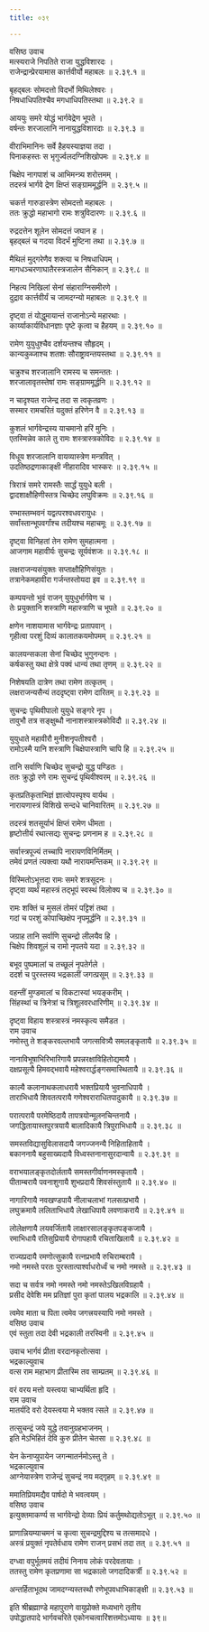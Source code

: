 ```yaml
---
title: ०३९

---
```

वसिष्ठ उवाच  
मत्स्यराजे निपतिते राजा युद्धविशारदः ।  
राजेन्द्रान्प्रेरयामास कार्त्तवीर्यो महाबलः ॥ २.३९.१ ॥  
  
बृहद्बलः सोमदत्तो विदर्भो मिथिलेश्वरः ।  
निषधाधिपतिश्चैव मगधाधिपतिस्तथा ॥ २.३९.२ ॥  
  
आययुः समरे योद्धं भार्गवेद्रेण भूपते ।  
वर्षन्तः शरजालानि नानायुद्धविशारदाः ॥ २.३९.३ ॥  
  
वीराभिमानिनः सर्वे हैहयस्याज्ञया तदा ।  
पिनाकहस्तः स भृगुर्ज्वलदग्निशिखोपमः ॥ २.३९.४ ॥  
  
चिक्षेप नागपाशं च आभिमन्त्र्य शरोत्तमम् ।  
तदस्त्रं भार्गवे द्रेण क्षिप्तं सङ्ग्राममूर्द्धनि ॥ २.३९.५ ॥  
  
चकर्त्त गारुडास्त्रेण सोमदत्तो महाबलः ।  
ततः क्रुद्धो महाभागो रामः शत्रुविदारणः ॥ २.३९.६ ॥  
  
रुद्रदत्तेन शूलेन सोमदत्तं जघान ह ।  
बृहद्बलं च गदया विदर्भं मुष्टिना तथा ॥ २.३९.७ ॥  
  
मैथिलं मुद्गरेणैव शक्त्या च निषधाधिपम् ।  
मागधञ्चरणाघातैरस्त्रजालेन सैनिकान् ॥ २.३९.८ ॥  
  
निहत्य निखिलां सेनां संहाराग्निसमीरणे ।  
दुद्राव कार्त्तवीर्यं च जामदग्न्यो महाबलः ॥ २.३९.९ ॥  
  
दृष्ट्वा तं योद्धुमायान्तं राजानोऽन्ये महारथाः ।  
कार्य्याकार्यविधानज्ञाः पृष्टे कृत्वा च हैहयम् ॥ २.३९.१० ॥  
  
रामेण युयुधुश्चैव दर्शयन्तश्च सौहृदम् ।  
कान्यकुब्जाश्च शतशः सौराष्ट्रावन्तयस्तथा ॥ २.३९.११ ॥  
  
चक्रुश्च शरजालानि रामस्य च समन्ततः ।  
शरजालावृतस्तेषां रामः सङ्ग्राममूर्द्धनि ॥ २.३९.१२ ॥  
  
न चादृश्यत राजेन्द्र तदा स त्वकृतव्रणः ।  
सस्मार रामचरितं यदुक्तं हरिणेन वै ॥ २.३९.१३ ॥  
  
कुशलं भार्गवेन्द्रस्य याचमानो हरिं मुनिः ।  
एतस्मिन्नेव काले तु रामः शस्त्रास्त्रकोविदः ॥ २.३९.१४ ॥  
  
विधूय शरजालानि वायव्यास्त्रेण मन्त्रवित् ।  
उदतिष्ठद्रणाकाङ्क्षी नीहारादिव भास्करः ॥ २.३९.१५ ॥  
  
त्रिरात्रं समरे रामस्तैः सार्द्धं युयुधे बली ।  
द्वादशाक्षौहिणीस्तत्र चिच्छेद लघुविक्रमः ॥ २.३९.१६ ॥  
  
रम्भास्तम्भवनं यद्वत्परश्वधवरायुधः ।  
सर्वांस्तान्भूपवर्गांश्च तदीयश्च महाचमूः ॥ २.३९.१७ ॥  
  
दृष्ट्वा विनिहतां तेन रामेण सुमहात्मना ।  
आजगाम महावीर्यः सुचन्द्रः सूर्यवंशजः ॥ २.३९.१८ ॥  
  
लक्षराजन्यसंयुक्तः सप्ताक्षौहिणिसंयुतः ।  
तत्रानेकमहावीरा गर्जन्तस्तोयदा इव ॥ २.३९.१९ ॥  
  
कम्पयन्तो भुवं राजन् युयुधुर्भार्गवेण च ।  
तेः प्रयुक्तानि शस्त्राणि महास्त्राणि च भूपते ॥ २.३९.२० ॥  
  
क्षणेन नाशयामास भार्गवेन्द्रः प्रतापवान् ।  
गृहीत्वा परशुं दिव्यं कालातकयमोपमम् ॥ २.३९.२१ ॥  
  
कालयन्सकला सेनां चिच्छेद भुगुनन्दनः ।  
कर्षकस्तु यथा क्षेत्रे पक्वं धान्यं तथा तृणम् ॥ २.३९.२२ ॥  
  
निशेषयति दात्रेण तथा रामेण तत्कृतम् ।  
लक्षराजन्यसैन्यं तददृष्ट्वा रामेण दारितम् ॥ २.३९.२३ ॥  
  
सुचन्द्रः पृथिवीपालो युयुधे सङ्गरे नृप ।  
तावुभौ तत्र सङ्क्षुब्धौ नानाशस्त्रास्त्रकोविदौ ॥ २.३९.२४ ॥  
  
युयुधाते महावीरौ मुनीशनृपतीश्वरौ ।  
रामोऽस्मै यानि शस्त्राणि चिक्षेपास्त्राणि चापि हि ॥ २.३९.२५ ॥  
  
तानि सर्वाणि चिच्छेद सुचन्द्रो युद्ध पण्डितः ।  
ततः क्रुद्धो रणे रामः सुचन्द्रं पृथिवीश्वरम् ॥ २.३९.२६ ॥  
  
कृतप्रतिकृताभिज्ञं ज्ञात्वोपस्पृश्य वार्यथ ।  
नारायणास्त्रं विशिखे सन्दधे चानिवारितम् ॥ २.३९.२७ ॥  
  
तदस्त्रं शतसूर्याभं क्षिप्तं रामेण धीमता ।  
हृष्टोत्तीर्य रथात्सद्यः सुचन्द्रः प्रणनाम ह ॥ २.३९.२८ ॥  
  
सर्वास्त्रपूज्यं तच्चापि नारायणविनिर्मितम् ।  
तमेवं प्रणतं त्यक्त्वा यथौ नारायमन्तिकम् ॥ २.३९.२९ ॥  
  
विस्मितोऽभूत्तदा रामः समरे शत्रसूदनः ।  
दृष्ट्वा व्यर्थं महास्त्रं तद्भूपं स्वस्थं विलोक्य च ॥ २.३९.३० ॥  
  
रामः शक्तिं च मुसलं तोमरं पट्टिशं तथा ।  
गदां च परशुं कोपाच्छिक्षेप नृपमूर्द्धनि ॥ २.३९.३१ ॥  
  
जग्राह तानि सर्वाणि सुचन्द्रो लीलयैव हि ।  
चिक्षेप शिवशूलं च रामो नृपतये यदा ॥ २.३९.३२ ॥  
  
बभूव पुष्पमालां च तच्छूलं नृपतेर्गले ।  
ददर्श च पुरस्तस्य भद्रकालीं जगत्प्रसूम् ॥ २.३९.३३ ॥  
  
वहन्तीं मुण्डमालां च विकटास्यां भयङ्करीम् ।  
सिंहस्थां च त्रिनेत्रां च त्रिशूलवरधारिणीम् ॥ २.३९.३४ ॥  
  
दृष्ट्वा विहाय शस्त्रास्त्रं नमस्कृत्य समैडत ।  
राम उवाच  
नमोस्तु ते शङ्करवल्लभायै जगत्सवित्र्यै समलङ्कृतायै ॥ २.३९.३५ ॥  
  
नानाविभूषाभिरिभारिगायै प्रपन्नरक्षाविहितोद्यमायै ।  
दक्षप्रसूत्यै हिमवद्भवायै महेश्वरार्द्धङ्गसमास्थितायै ॥ २.३९.३६ ॥  
  
काल्यै कलानाथकलाधरायै भक्तप्रियायै भुवनाधिपायै ।  
ताराभिधायै शिवतत्परायै गणेश्वराराधितपादुकायै ॥ २.३९.३७ ॥  
  
परात्परायै परमेष्ठिदायै तापत्रयोन्मूलनचिन्तनायै ।  
जगद्धितायास्तपुरत्रयायै बालादिकायै त्रिपुराभिधायै ॥ २.३९.३८ ॥  
  
समस्तविद्यासुविलासदायै जगज्जनन्यै निहिताहितायै ।  
बकाननायै बहुसाख्यदायै विध्वस्तनानासुरदान्वायै ॥ २.३९.३९ ॥  
  
वराभयालङ्कृतदोर्लतायै समस्तगीर्वाणनमस्कृतायै ।  
पीताम्बरायै पवनाशुगायै शुभप्रदायै शिवसंस्तुतायै ॥ २.३९.४० ॥  
  
नागारिगायै नवखण्डपायै नीलाचलाभां गलसत्प्रभायै ।  
लघुक्रमायै ललिताभिधायै लेखाधिपायै लवणाकरायै ॥ २.३९.४१ ॥  
  
लोलेक्षणायै लयवर्जितायै लाक्षारसालङ्कृतपङ्कजायै ।  
रमाभिधायै रतिसुप्रियायै रोगापहायै रचिताखिलायै ॥ २.३९.४२ ॥  
  
राज्यप्रदायै रमणोत्सुकायै रत्नप्रभायै रुचिराम्बरायै ।  
नमो नमस्ते परतः पुरस्तात्पार्श्वाधरोर्ध्वं च नमो नमस्ते ॥ २.३९.४३ ॥  
  
सदा च सर्वत्र नमो नमस्ते नमो नमस्तेऽखिलविग्रहायै ।  
प्रसीद देवेशि मम प्रतिज्ञां पुरा कृतां पालय भद्रकालि ॥ २.३९.४४ ॥  
  
त्वमेव माता च पिता त्वमेव जगत्त्रयस्यापि नमो नमस्ते ।  
वसिष्ठ उवाच  
एवं स्तुता तदा देवी भद्रकाली तरस्विनी ॥ २.३९.४५ ॥  
  
उवाच भार्गवं प्रीता वरदानकृतोत्सवा ।  
भद्रकाल्युवाच  
वत्स राम महाभाग प्रीतास्मि तव साम्प्रतम् ॥ २.३९.४६ ॥  
  
वरं वरय मत्तो यस्त्वया चाभ्यर्थिता हृदि ।  
राम उवाच  
मातर्यदि वरो देयस्त्वया मे भक्तव त्सले ॥ २.३९.४७ ॥  
  
तत्सुचन्द्रं जये युद्धे तवानुग्रहभाजनम् ।  
इति मेऽभिहितं देवि कुरु प्रीतेन चेतसा ॥ २.३९.४८ ॥  
  
येन केनाप्युपायेन जगन्मातर्नमोऽस्तु ते ।  
भद्रकाल्युवाच  
आग्नेयास्त्रेण राजेन्द्रं सुचन्द्रं नय मद्गृहम् ॥ २.३९.४९ ॥  
  
ममातिप्रियमद्यैव पार्षदो मे भवत्वयम् ।  
वसिष्ठ उवाच  
इत्युक्तमाकर्ण्य स भार्गवेन्द्रो देव्याः प्रियं कर्तुमथोद्यतोऽभूत् ॥ २.३९.५० ॥  
  
प्राणान्नियम्याचमनं च कृत्वा सुचन्द्रमुद्दिश्य च तत्समादधे ।  
अस्त्रं प्रयुक्तं नृपतेर्वधाय रामेण राजन् प्रसभं तदा तत् ॥ २.३९.५१ ॥  
  
दग्ध्वा वपुर्भूतमयं तदीयं निनाय लोकं परदेवतायाः ।  
ततस्तु रामेण कृतप्रणामा सा भद्रकालो जगदादिकर्त्री ॥ २.३९.५२ ॥  
  
अन्तर्हिताभूदथ जामदग्न्यस्तस्थौ रणेभूपवधाभिकाङ्क्षी ॥ २.३९.५३ ॥  
  
इति श्रीब्रह्माण्डे महापुराणे वायुप्रोक्ते मध्यभागे तृतीय  
उपोद्धातपादे भार्गवचरिते एकोनचत्वारिंशत्तमोऽध्यायः ॥ ३९॥  
                                              